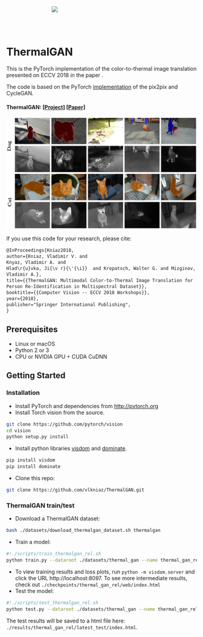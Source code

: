 <img src='imgs/dog.gif' align="right" width=384>

<br><br><br>

# ThermalGAN
This is the PyTorch implementation of the color-to-thermal image translation presented on ECCV 2018 in the paper .

The code is based on the PyTorch [implementation](https://github.com/junyanz/pytorch-CycleGAN-and-pix2pix) of the pix2pix and CycleGAN.

#### ThermalGAN: [[Project]](http://zefirus.org/ThermalGAN) [[Paper]](https://mula2018.github.io)
<img src="imgs/ThermalWorldVOC.jpg" width="900"/>

If you use this code for your research, please cite:

```
@InProceedings{Kniaz2018,
author={Kniaz, Vladimir V. and
Knyaz, Vladimir A. and
Hlad\r{u}vka, Ji{\v r}{\'{\i}}  and Kropatsch, Walter G. and Mizginov, Vladimir A.},
title={{ThermalGAN: Multimodal Color-to-Thermal Image Translation for Person Re-Identification in Multispectral Dataset}},
booktitle={{Computer Vision -- ECCV 2018 Workshops}},
year={2018},
publisher="Springer International Publishing",
}
```

## Prerequisites
- Linux or macOS
- Python 2 or 3
- CPU or NVIDIA GPU + CUDA CuDNN

## Getting Started
### Installation
- Install PyTorch and dependencies from http://pytorch.org
- Install Torch vision from the source.
```bash
git clone https://github.com/pytorch/vision
cd vision
python setup.py install
```
- Install python libraries [visdom](https://github.com/facebookresearch/visdom) and [dominate](https://github.com/Knio/dominate).
```bash
pip install visdom
pip install dominate
```
- Clone this repo:
```bash
git clone https://github.com/vlkniaz/ThermalGAN.git
```

### ThermalGAN train/test
- Download a ThermalGAN dataset:
```bash
bash ./datasets/download_thermalgan_dataset.sh thermalgan
```
- Train a model:
```bash
#!./scripts/train_thermalgan_rel.sh
python train.py --dataroot ./datasets/thermal_gan --name thermal_gan_rel --model thermal_gan_rel --which_model_netG unet_512 --which_direction AtoB --input_nc 4 --output_nc 1 --lambda_A 100 --dataset_mode thermal_rel --no_lsgan --norm batch --pool_size 0
```
- To view training results and loss plots, run `python -m visdom.server` and click the URL http://localhost:8097. To see more intermediate results, check out `./checkpoints/thermal_gan_rel/web/index.html`
- Test the model:
```bash
#!./scripts/test_thermalgan_rel.sh
python test.py --dataroot ./datasets/thermal_gan --name thermal_gan_rel --model thermal_gan_rel --which_model_netG unet_512 --which_direction AtoB --input_nc 4 --output_nc 1 --loadSize 512 --fineSize 512 --dataset_mode thermal_rel --how_many 352 --gpu_ids -1 --norm batch
```
The test results will be saved to a html file here: `./results/thermal_gan_rel/latest_test/index.html`.
